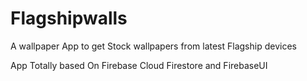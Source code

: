 # Flagshipwalls
A wallpaper App to get Stock wallpapers from latest Flagship devices 

App Totally based On Firebase Cloud Firestore and FirebaseUI 
